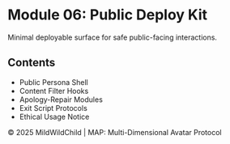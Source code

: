 # Module 06: Public Deploy Kit

Minimal deployable surface for safe public-facing interactions.

## Contents

- Public Persona Shell
- Content Filter Hooks
- Apology-Repair Modules
- Exit Script Protocols
- Ethical Usage Notice

© 2025 MildWildChild | MAP: Multi-Dimensional Avatar Protocol